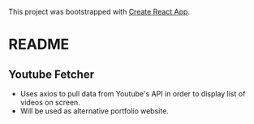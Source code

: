 This project was bootstrapped with [Create React App](https://github.com/facebookincubator/create-react-app).

# README
## Youtube Fetcher

- Uses axios to pull data from Youtube's API in order to display list of videos on screen.
- Will be used as alternative portfolio website.
